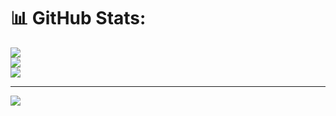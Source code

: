 # 📊 GitHub Stats:
![](https://github-readme-stats.vercel.app/api?username=saicharansigiri&theme=dark&hide_border=false&include_all_commits=true&count_private=true)<br/>
![](https://github-readme-streak-stats.herokuapp.com/?user=saicharansigiri&theme=dark&hide_border=false)<br/>
![](https://github-readme-stats.vercel.app/api/top-langs/?username=saicharansigiri&theme=dark&hide_border=false&include_all_commits=true&count_private=true&layout=compact)

---
[![](https://visitcount.itsvg.in/api?id=saicharansigiri&icon=0&color=0)](https://visitcount.itsvg.in)

<!-- Proudly created with GPRM ( https://gprm.itsvg.in ) -->
